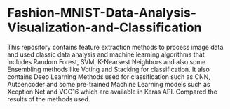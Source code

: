 # Fashion-MNIST-Data-Analysis-Visualization-and-Classification

This repository contains feature extraction methods to process image data and used classic data analysis and machine learning algorithms that includes Random Forest, SVM, K-Nearsest Neighbors and also some Ensembling methods like Voting and Stacking for classification.
It also contains Deep Learning Methods used for classification such as CNN, Autoencoder and some pre-trained Machine Learning models such as Xception Net and VGG16 which are available in Keras API.
Compared the results of the methods used.
